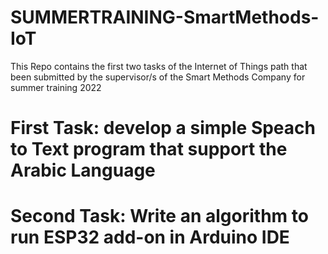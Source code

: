 # SUMMERTRAINING-SmartMethods-IoT
This Repo contains the first two tasks of the Internet of Things path that been submitted by the supervisor/s of the Smart Methods Company for summer training 2022
# First Task: develop a simple Speach to Text program that support the Arabic Language 



# Second Task: Write an algorithm to run ESP32 add-on in Arduino IDE
